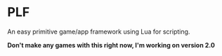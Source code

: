 # PLF
An easy primitive game/app framework using Lua for scripting.

**Don't make any games with this right now, I'm working on version 2.0**